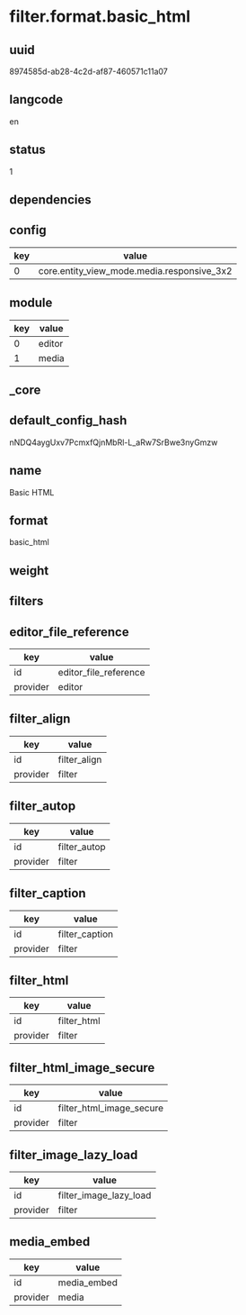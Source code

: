# filter.format.basic_html

## uuid
8974585d-ab28-4c2d-af87-460571c11a07

## langcode
en

## status
1

## dependencies

## config
|key|value|
|-|-|
|0|core.entity_view_mode.media.responsive_3x2|


## module
|key|value|
|-|-|
|0|editor|
|1|media|


## _core

## default_config_hash
nNDQ4aygUxv7PcmxfQjnMbRl-L_aRw7SrBwe3nyGmzw

## name
Basic HTML

## format
basic_html

## weight


## filters

## editor_file_reference
|key|value|
|-|-|
|id|editor_file_reference|
|provider|editor|


## filter_align
|key|value|
|-|-|
|id|filter_align|
|provider|filter|


## filter_autop
|key|value|
|-|-|
|id|filter_autop|
|provider|filter|


## filter_caption
|key|value|
|-|-|
|id|filter_caption|
|provider|filter|


## filter_html
|key|value|
|-|-|
|id|filter_html|
|provider|filter|


## filter_html_image_secure
|key|value|
|-|-|
|id|filter_html_image_secure|
|provider|filter|


## filter_image_lazy_load
|key|value|
|-|-|
|id|filter_image_lazy_load|
|provider|filter|


## media_embed
|key|value|
|-|-|
|id|media_embed|
|provider|media|

